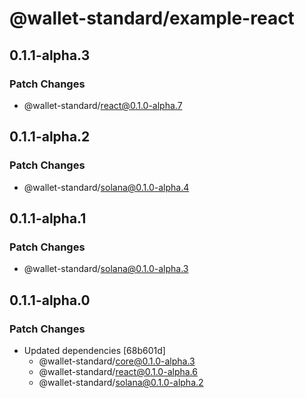 # @wallet-standard/example-react

## 0.1.1-alpha.3

### Patch Changes

-   @wallet-standard/react@0.1.0-alpha.7

## 0.1.1-alpha.2

### Patch Changes

-   @wallet-standard/solana@0.1.0-alpha.4

## 0.1.1-alpha.1

### Patch Changes

-   @wallet-standard/solana@0.1.0-alpha.3

## 0.1.1-alpha.0

### Patch Changes

-   Updated dependencies [68b601d]
    -   @wallet-standard/core@0.1.0-alpha.3
    -   @wallet-standard/react@0.1.0-alpha.6
    -   @wallet-standard/solana@0.1.0-alpha.2

